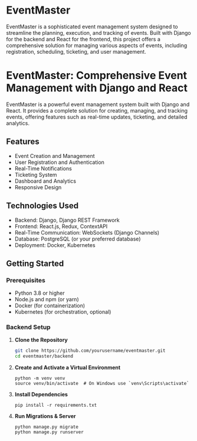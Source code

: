 # EventMaster
EventMaster is a sophisticated event management system designed to streamline the planning, execution, and tracking of events. Built with Django for the backend and React for the frontend, this project offers a comprehensive solution for managing various aspects of events, including registration, scheduling, ticketing, and user management.


# EventMaster: Comprehensive Event Management with Django and React

EventMaster is a powerful event management system built with Django and React. It provides a complete solution for creating, managing, and tracking events, offering features such as real-time updates, ticketing, and detailed analytics.

## Features
- Event Creation and Management
- User Registration and Authentication
- Real-Time Notifications
- Ticketing System
- Dashboard and Analytics
- Responsive Design

## Technologies Used
- Backend: Django, Django REST Framework
- Frontend: React.js, Redux, ContextAPI
- Real-Time Communication: WebSockets (Django Channels)
- Database: PostgreSQL (or your preferred database)
- Deployment: Docker, Kubernetes

## Getting Started

### Prerequisites
- Python 3.8 or higher
- Node.js and npm (or yarn)
- Docker (for containerization)
- Kubernetes (for orchestration, optional)

### Backend Setup

1. **Clone the Repository**
   ```bash
   git clone https://github.com/yourusername/eventmaster.git
   cd eventmaster/backend
   ```
2. **Create and Activate a Virtual Environment**
   ```
   python -m venv venv
   source venv/bin/activate  # On Windows use `venv\Scripts\activate`
   ```
3. **Install Dependencies**
   ```
   pip install -r requirements.txt
   ```
4. **Run Migrations & Server**
   ```
   python manage.py migrate
   python manage.py runserver
   ```


   

